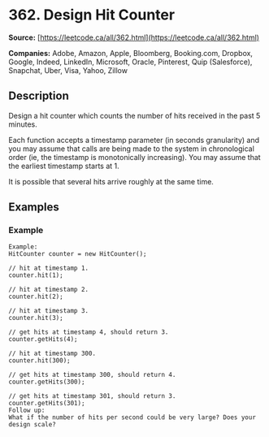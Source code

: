 # 362. Design Hit Counter

**Source:** [https://leetcode.ca/all/362.html](https://leetcode.ca/all/362.html)

**Companies:** Adobe, Amazon, Apple, Bloomberg, Booking.com, Dropbox, Google, Indeed, LinkedIn, Microsoft, Oracle, Pinterest, Quip (Salesforce), Snapchat, Uber, Visa, Yahoo, Zillow

## Description

Design a hit counter which counts the number of hits received in the past 5 minutes.

Each function accepts a timestamp parameter (in seconds granularity) and you may assume that
        calls are being made to the system in chronological order (ie, the timestamp is
        monotonically increasing). You may assume that the earliest timestamp starts at 1.

It is possible that several hits arrive roughly at the same time.

## Examples

### Example

```
Example:
HitCounter counter = new HitCounter();

// hit at timestamp 1.
counter.hit(1);

// hit at timestamp 2.
counter.hit(2);

// hit at timestamp 3.
counter.hit(3);

// get hits at timestamp 4, should return 3.
counter.getHits(4);

// hit at timestamp 300.
counter.hit(300);

// get hits at timestamp 300, should return 4.
counter.getHits(300);

// get hits at timestamp 301, should return 3.
counter.getHits(301);
Follow up:
What if the number of hits per second could be very large? Does your design scale?
```

